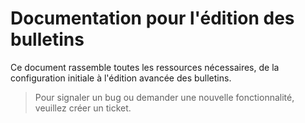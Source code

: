 # Documentation pour l'édition des bulletins

Ce document rassemble toutes les ressources nécessaires, de la configuration initiale à l'édition avancée des bulletins.

> Pour signaler un bug ou demander une nouvelle fonctionnalité, veuillez créer un ticket.
